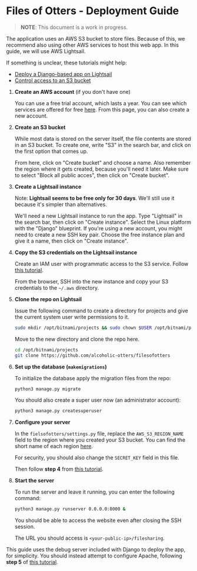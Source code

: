 # Files of Otters - Deployment Guide

> **NOTE**: This document is a work in progress.

The application uses an AWS S3 bucket to store files. Because of this, we
recommend also using other AWS services to host this web app. In this guide,
we will use AWS Lightsail.

If something is unclear, these tutorials might help:

- [Deploy a Django-based app on Lightsail][aws-django-lightsail-tutorial]
- [Control access to an S3 bucket][aws-bucket-access-tutorial]

1. **Create an AWS account** (if you don't have one)

    You can use a free trial account, which lasts a year. You can see which
    services are offered for free [here](https://aws.amazon.com/free/). From
    this page, you can also create a new account.

1. **Create an S3 bucket**

    While most data is stored on the server itself, the file contents are stored
    in an S3 bucket. To create one, write "S3" in the search bar, and click on
    the first option that comes up.

    From here, click on "Create bucket" and choose a name. Also remember the
    region where it gets created, because you'll need it later. Make sure to
    select "Block all public acces", then click on "Create bucket".

1. **Create a Lightsail instance**

    Note: **Lightsail seems to be free only for 30 days**. We'll still use it
    because it's simpler than alternatives.

    We'll need a new Lightsail instance to run the app. Type "Lightsail" in the
    search bar, then click on "Create instance". Select the Linux platform with
    the "Django" blueprint. If you're using a new account, you might need to
    create a new SSH key pair. Choose the free instance plan and give it a name,
    then click on "Create instance".

1. **Copy the S3 credentials on the Lightsail instance**

    Create an IAM user with programmatic access to the S3 service. Follow [this
    tutorial][aws-bucket-access-tutorial].

    From the browser, SSH into the new instance and copy your S3 credentials
    to the `~/.aws` directory.

1. **Clone the repo on Lightsail**

    Issue the following command to create a directory for projects and give
    the current system user write permissions to it.

    ```bash
    sudo mkdir /opt/bitnami/projects && sudo chown $USER /opt/bitnami/projects
    ```

    Move to the new directory and clone the repo here.

    ```bash
    cd /opt/bitnami/projects
    git clone https://github.com/alcoholic-otters/filesofotters
    ```

1. **Set up the database (`makemigrations`)**

    To initialize the database apply the migration files from the repo:

    ```bash
    python3 manage.py migrate
    ```

    You should also create a super user now (an administrator account):

    ```bash
    python3 manage.py createsuperuser
    ```

1. **Configure your server**

    In the `fielsofotters/settings.py` file, replace the `AWS_S3_REGION_NAME`
    field to the region where you created your S3 bucket. You can find the short
    name of each region [here](
    https://docs.aws.amazon.com/general/latest/gr/s3.html).

    For security, you should also change the `SECRET_KEY` field in this file.

    Then follow **step 4** from [this tutorial][aws-django-lightsail-tutorial].

1. **Start the server**

    To run the server and leave it running, you can enter the following command:

    ```bash
    python3 manage.py runserver 0.0.0.0:8000 &
    ```

    You should be able to access the website even after closing the SSH session.

    The URL you should access is `<your-public-ip>/filesharing`.

This guide uses the debug server included with Django to deploy the app, for
simplicity. You should instead attempt to configure Apache, following **step 5**
of [this tutorial][aws-django-lightsail-tutorial].

[aws-django-lightsail-tutorial]:
https://aws.amazon.com/getting-started/hands-on/deploy-python-application/
[aws-bucket-access-tutorial]:
https://docs.aws.amazon.com/AmazonS3/latest/userguide/walkthrough1.html
